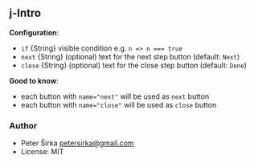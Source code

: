 ## j-Intro

__Configuration__:

- `if` {String} visible condition e.g. `n => n === true`
- `next` {String} (optional) text for the next step button (default: `Next`)
- `close` {String} (optional) text for the close step button (default: `Done`)

__Good to know__:
- each button with `name="next"` will be used as `next` button
- each button with `name="close"` will be used as `close` button

### Author

- Peter Širka <petersirka@gmail.com>
- License: MIT